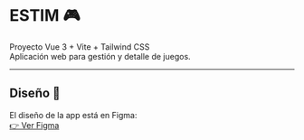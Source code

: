 # ESTIM 🎮

Proyecto Vue 3 + Vite + Tailwind CSS  
Aplicación web para gestión y detalle de juegos.

---

## Diseño 🎨

El diseño de la app está en Figma:  
[👉 Ver Figma](https://www.figma.com/design/xMzb626wVgzNjCdRz4s3AN/ESTIM?m=auto&t=cUe8fYBZEWOz3ITJ-6)

